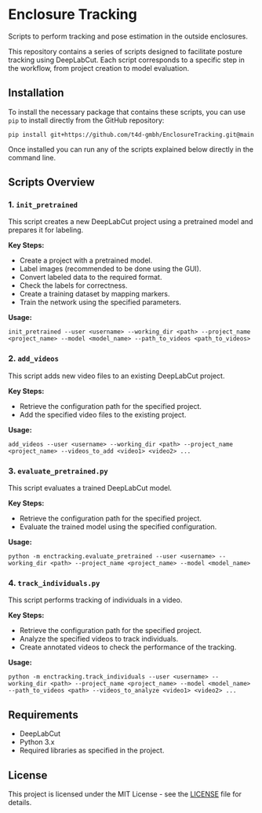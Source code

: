 # Enclosure Tracking

Scripts to perform tracking and pose estimation in the outside enclosures.

This repository contains a series of scripts designed to facilitate posture tracking using DeepLabCut.
Each script corresponds to a specific step in the workflow, from project creation to model evaluation.

## Installation

To install the necessary package that contains these scripts, you can use `pip` to install directly from the GitHub repository:

```
pip install git+https://github.com/t4d-gmbh/EnclosureTracking.git@main
```

Once installed you can run any of the scripts explained below directly in the command line.

## Scripts Overview

### 1. `init_pretrained`
This script creates a new DeepLabCut project using a pretrained model and prepares it for labeling.

**Key Steps:**
- Create a project with a pretrained model.
- Label images (recommended to be done using the GUI).
- Convert labeled data to the required format.
- Check the labels for correctness.
- Create a training dataset by mapping markers.
- Train the network using the specified parameters.

**Usage:**
```
init_pretrained --user <username> --working_dir <path> --project_name <project_name> --model <model_name> --path_to_videos <path_to_videos>
```

### 2. `add_videos`
This script adds new video files to an existing DeepLabCut project.

**Key Steps:**
- Retrieve the configuration path for the specified project.
- Add the specified video files to the existing project.

**Usage:**
```
add_videos --user <username> --working_dir <path> --project_name <project_name> --videos_to_add <video1> <video2> ...
```

### 3. `evaluate_pretrained.py`
This script evaluates a trained DeepLabCut model.

**Key Steps:**
- Retrieve the configuration path for the specified project.
- Evaluate the trained model using the specified configuration.

**Usage:**
```
python -m enctracking.evaluate_pretrained --user <username> --working_dir <path> --project_name <project_name> --model <model_name>
```

### 4. `track_individuals.py`
This script performs tracking of individuals in a video.

**Key Steps:**
- Retrieve the configuration path for the specified project.
- Analyze the specified videos to track individuals.
- Create annotated videos to check the performance of the tracking.

**Usage:**
```
python -m enctracking.track_individuals --user <username> --working_dir <path> --project_name <project_name> --model <model_name> --path_to_videos <path> --videos_to_analyze <video1> <video2> ...
```

## Requirements
- DeepLabCut
- Python 3.x
- Required libraries as specified in the project.

## License
This project is licensed under the MIT License - see the [LICENSE](LICENSE) file for details.
